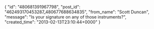  {
   "id": "480681391967798",
   "post_id": "462493170453287_480677688634835",
   "from_name": "Scott Duncan",
   "message": "Is your signature on any of those instruments?",
   "created_time": "2013-02-13T23:10:44+0000"
 }
